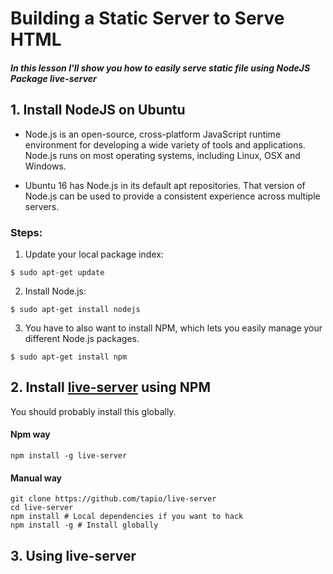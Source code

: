 # Building a Static Server to Serve HTML

##### In this lesson I'll show you how to easily serve static file using NodeJS Package live-server 

## 1. Install NodeJS on Ubuntu

* Node.js is an open-source, cross-platform JavaScript runtime environment for developing a wide variety of tools and applications. Node.js runs on most operating systems, including Linux, OSX and Windows.

* Ubuntu 16 has Node.js in its default apt repositories. That version of Node.js can be used to provide a consistent experience across multiple servers.

### Steps:
1. Update your local package index:
```
$ sudo apt-get update
```
2. Install Node.js:
```
$ sudo apt-get install nodejs
```
3. You have to also want to install NPM, which lets you easily manage your different Node.js packages.
```
$ sudo apt-get install npm
```

## 2. Install [live-server](https://www.npmjs.com/package/live-server) using NPM

You should probably install this globally.

#### Npm way
  ```
  npm install -g live-server
  ```
#### Manual way
```
git clone https://github.com/tapio/live-server
cd live-server
npm install # Local dependencies if you want to hack
npm install -g # Install globally
```
## 3. Using live-server

